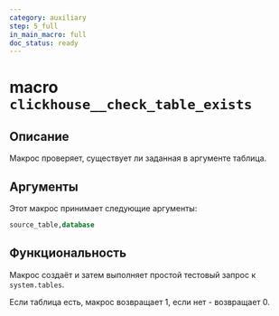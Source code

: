 ```yaml
---
category: auxiliary
step: 5_full
in_main_macro: full
doc_status: ready
---
```

# macro `clickhouse__check_table_exists`

## Описание

Макрос проверяет, существует ли заданная в аргументе таблица.

## Аргументы

Этот макрос принимает следующие аргументы:
```sql
source_table,database
```
## Функциональность

Макрос создаёт и затем выполняет простой тестовый запрос к `system.tables`. 

Если таблица есть, макрос возвращает 1, если нет - возвращает 0.

